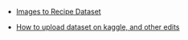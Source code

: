 - [Images to Recipe Dataset](https://youtu.be/i9T4E5bSLrE?si=29-l594nd3Fgvx9l&t=197)

- [How to upload dataset on kaggle, and other edits](https://youtu.be/i9T4E5bSLrE?si=fFwsU07pzEjvazTr&t=387)